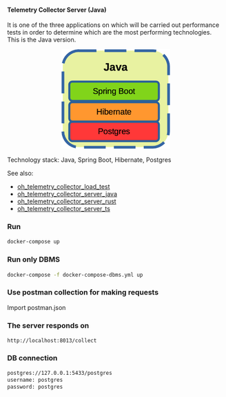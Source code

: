 #### Telemetry Collector Server (Java)

It is one of the three applications on which will be carried out performance tests in order to determine which are the most performing technologies. This is the Java version. 

<p align="center" width="100%">
    <img width="50%" src="dev-stack2.png"> 
</p>
Technology stack: Java, Spring Boot, Hibernate, Postgres

See also:

- [oh_telemetry_collector_load_test](https://github.com/goto-eof/oh_telemetry_collector_load_test)
- [oh_telemetry_collector_server_java](https://github.com/goto-eof/oh_telemetry_collector_server_java)
- [oh_telemetry_collector_server_rust](https://github.com/goto-eof/oh_telemetry_collector_server_rust)
- [oh_telemetry_collector_server_ts](https://github.com/goto-eof/oh_telemetry_collector_server_ts)

### Run 

```bash
docker-compose up
```

### Run only DBMS

```bash
docker-compose -f docker-compose-dbms.yml up
```

### Use postman collection for making requests

Import postman.json

### The server responds on

```
http://localhost:8013/collect
```


### DB connection

```
postgres://127.0.0.1:5433/postgres
username: postgres
password: postgres
```
